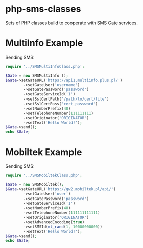php-sms-classes
===============

Sets of PHP classes build to cooperate with SMS Gate services.

MultiInfo Example
=============

Sending SMS:

```php
require '../SMSMultiInfoClass.php';

$Gate = new SMSMultiInfo ();
$Gate->setGateURL('https://api1.multiinfo.plus.pl/')
        ->setGateUser('username')
        ->setGatePassword('password')
        ->setGateServiceId('1')
        ->setSslCertPath('/path/to/cert/file')
        ->setSslCertPass('cert_password')
        ->setNumberPrefix(48)
        ->setTelephoneNumber(111111111)
        ->setOriginator('ORIGINATOR')
        ->setText('Hello World!');
$Gate->send();
echo $Gate;
```

Mobiltek Example
==============

Sending SMS:

```php
require '../SMSMobiltekClass.php';

$Gate = new SMSMobiltek();
$Gate->setGateURL('https://gw2.mobiltek.pl/api/')
        ->setGateUser('user')
        ->setGatePassword('password')
        ->setGateServiceId('1')
        ->setNumberPrefix(48)
        ->setTelephoneNumber(111111111111)
        ->setOriginator('ORIGINATOR')
        ->setAdvancedEncoding(true)
        ->setSMSId(mt_rand(1, 10000000000))
        ->setText('Hello World!');
$Gate->send();
echo $Gate;
```